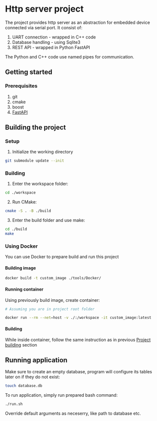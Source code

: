 # Http server project

The project provides http server as an abstraction for embedded device connected via serial port.
It consist of:

1. UART connection - wrapped in C++ code
2. Database handling - using Sqlite3
3. REST API - wrapped in Python FastAPI

The Python and C++ code use named pipes for communication.

## Getting started

### Prerequisites

1. git
2. cmake
3. boost
4. [FastAPI](https://github.com/tiangolo/fastapi)

## Building the project

### Setup

1. Initialize the working directory

```bash
git submodule update --init
```

### Building
<a name="building"></a>

1. Enter the workspace folder:

```bash
cd ./workspace
```
2. Run CMake:

```bash
cmake -S . -B ./build
```

3. Enter the build folder and use make:

```bash
cd ./build
make
```

### Using Docker

You can use Docker to prepare build and run this project

#### Building image

```bash
docker build -t custom_image ./tools/Docker/
```

#### Running container

Using previously build image, create container:

```bash
# Assuming you are in project root folder

docker run --rm --net=host -v ./:/workspace -it custom_image:latest
```

#### Building

While inside container, follow the same instruction as in previous [Project building](#building) section

## Running application

Make sure to create an empty database, program will configure its tables later on if they do not exist:

```bash
touch database.db
```

To run application, simply run prepared bash command:

```bash
./run.sh
```
Override default arguments as neceserry, like path to database etc.
